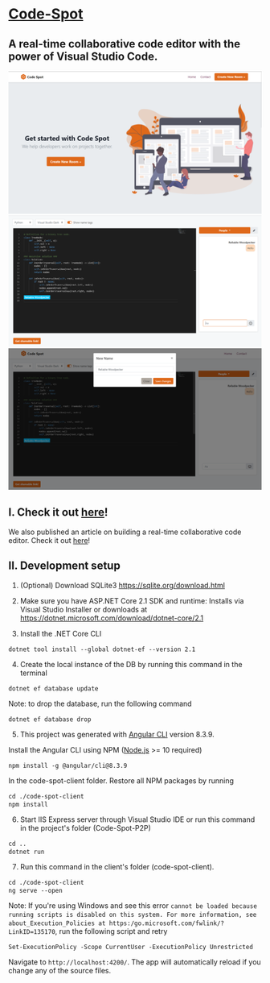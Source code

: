 # [Code-Spot](https://code-spot.azurewebsites.net/)

## A real-time collaborative code editor with the power of Visual Studio Code.

![](./images/HomeScreen.png)
![](./images/EditorScreen.png)
![](./images/ChangeName.png)

## **I. Check it out [here](https://code-spot.azurewebsites.net/)!**
We also published an article on building a real-time collaborative code editor. Check it out [here](https://medium.com/@dinamoteam01/building-a-real-time-collaborative-code-editor-cb842975652f)!

## **II. Development setup**

1. (Optional) Download SQLite3
https://sqlite.org/download.html

2. Make sure you have ASP.NET Core 2.1 SDK and runtime: Installs via Visual Studio Installer or downloads at https://dotnet.microsoft.com/download/dotnet-core/2.1

3. Install the .NET Core CLI

```shell
dotnet tool install --global dotnet-ef --version 2.1
```
4. Create the local instance of the DB by running this command in the terminal

```shell
dotnet ef database update
```
Note: to drop the database, run the following command
```shell
dotnet ef database drop
```

5. This project was generated with [Angular CLI](https://cli.angular.io/) version 8.3.9.

Install the Angular CLI using NPM ([Node.js](https://nodejs.org/en/) >= 10 required)

```shell
npm install -g @angular/cli@8.3.9 
```
In the code-spot-client folder. Restore all NPM packages by running

```shell
cd ./code-spot-client
npm install
```

6. Start IIS Express server through Visual Studio IDE or run this command in the project's folder (Code-Spot-P2P)
```shell
cd ..
dotnet run
```
7. Run this command in the client's folder (code-spot-client).

```shell
cd ./code-spot-client
ng serve --open
```

Note: If you're using Windows and see this error `cannot be loaded because running scripts is disabled on this system. For more information, see about_Execution_Policies at https:/go.microsoft.com/fwlink/?LinkID=135170`, run the following script and retry
```shell
Set-ExecutionPolicy -Scope CurrentUser -ExecutionPolicy Unrestricted
```

 Navigate to `http://localhost:4200/`. The app will automatically reload if you change any of the source files.
